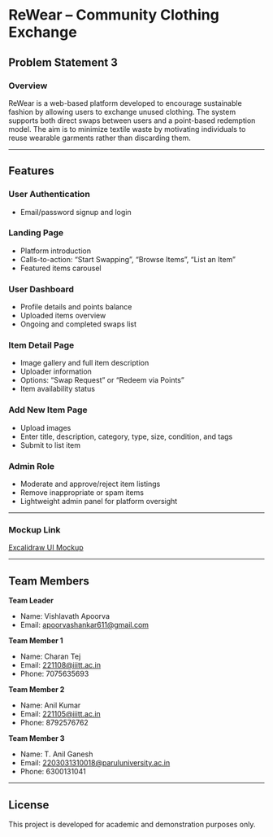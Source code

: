 # ReWear – Community Clothing Exchange

## Problem Statement 3

### Overview

ReWear is a web-based platform developed to encourage sustainable fashion by allowing users to exchange unused clothing. The system supports both direct swaps between users and a point-based redemption model. The aim is to minimize textile waste by motivating individuals to reuse wearable garments rather than discarding them.

---

## Features

### User Authentication
- Email/password signup and login

### Landing Page
- Platform introduction  
- Calls-to-action: “Start Swapping”, “Browse Items”, “List an Item”  
- Featured items carousel  

### User Dashboard
- Profile details and points balance  
- Uploaded items overview  
- Ongoing and completed swaps list  

### Item Detail Page
- Image gallery and full item description  
- Uploader information  
- Options: “Swap Request” or “Redeem via Points”  
- Item availability status  

### Add New Item Page
- Upload images  
- Enter title, description, category, type, size, condition, and tags  
- Submit to list item  

### Admin Role
- Moderate and approve/reject item listings  
- Remove inappropriate or spam items  
- Lightweight admin panel for platform oversight  

---

### Mockup Link

[Excalidraw UI Mockup](https://app.excalidraw.com/l/65VNwvy7c4X/zEqG7IJrg0)

---

## Team Members

**Team Leader**  
- Name: Vishlavath Apoorva  
- Email: apoorvashankar611@gmail.com  

**Team Member 1**  
- Name: Charan Tej  
- Email: 221108@iiitt.ac.in  
- Phone: 7075635693  

**Team Member 2**  
- Name: Anil Kumar  
- Email: 221105@iiitt.ac.in  
- Phone: 8792576762  

**Team Member 3**  
- Name: T. Anil Ganesh  
- Email: 2203031310018@paruluniversity.ac.in  
- Phone: 6300131041  

---

## License

This project is developed for academic and demonstration purposes only.
